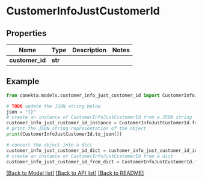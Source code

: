 # CustomerInfoJustCustomerId


## Properties

Name | Type | Description | Notes
------------ | ------------- | ------------- | -------------
**customer_id** | **str** |  | 

## Example

```python
from conekta.models.customer_info_just_customer_id import CustomerInfoJustCustomerId

# TODO update the JSON string below
json = "{}"
# create an instance of CustomerInfoJustCustomerId from a JSON string
customer_info_just_customer_id_instance = CustomerInfoJustCustomerId.from_json(json)
# print the JSON string representation of the object
print(CustomerInfoJustCustomerId.to_json())

# convert the object into a dict
customer_info_just_customer_id_dict = customer_info_just_customer_id_instance.to_dict()
# create an instance of CustomerInfoJustCustomerId from a dict
customer_info_just_customer_id_from_dict = CustomerInfoJustCustomerId.from_dict(customer_info_just_customer_id_dict)
```
[[Back to Model list]](../README.md#documentation-for-models) [[Back to API list]](../README.md#documentation-for-api-endpoints) [[Back to README]](../README.md)


